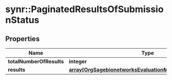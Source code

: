 # synr::PaginatedResultsOfSubmissionStatus


## Properties
Name | Type | Description | Notes
------------ | ------------- | ------------- | -------------
**totalNumberOfResults** | **integer** |  | [optional] 
**results** | [**array[OrgSagebionetworksEvaluationModelSubmissionStatus]**](org.sagebionetworks.evaluation.model.SubmissionStatus.md) |  | [optional] 


